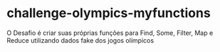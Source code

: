 # challenge-olympics-myfunctions
O Desafio é criar suas próprias funções para Find, Some, Filter, Map e Reduce utilizando dados fake dos jogos olímpicos
